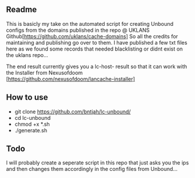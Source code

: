 ## Readme
This is basicly my take on the automated script for creating Unbound configs from the domains published in the repo @ UKLANS  Github[https://github.com/uklans/cache-domains]
So all the credits for maintaining and publishing go over to them. 
I have published a few txt files here as we found some records that needed blacklisting or didnt exist on the uklans repo...

The end result currently gives you a lc-host- result so that it can work with the Installer from Nexusofdoom [https://github.com/nexusofdoom/lancache-installer]

## How to use
* git clone https://github.com/bntjah/lc-unbound/
* cd lc-unbound
* chmod +x *.sh
* ./generate.sh

## Todo
I will probably create a seperate script in this repo that just asks you the ips and then changes them accordingly in the config files from Unbound...
